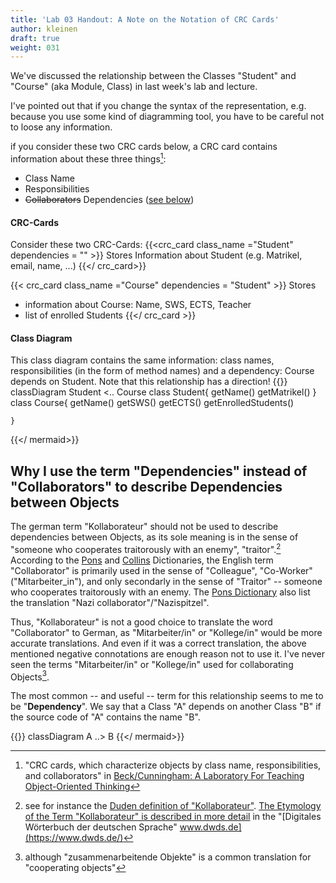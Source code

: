 ```yaml
---
title: 'Lab 03 Handout: A Note on the Notation of CRC Cards'
author: kleinen
draft: true
weight: 031
---
```


We've discussed the relationship between the Classes "Student" and "Course" (aka Module, Class) in last week's lab and lecture.

I've pointed out that if you change the syntax of the representation, e.g. because you use some kind of diagramming tool, you have to be careful not to loose any information.

if you consider these two CRC cards below, a CRC card contains information about these three things[^crc]:

- Class Name
- Responsibilities
- ~~Collaborators~~ Dependencies ([see below](#why-i-use-the-termdependencies-instead-of-collaborators))


#### CRC-Cards
Consider these two CRC-Cards:
{{<crc_card class_name ="Student" dependencies = "" >}}
Stores Information about Student (e.g. Matrikel, email, name, ...)
{{</ crc_card>}}

{{< crc_card class_name ="Course" dependencies = "Student" >}}
Stores 
- information about Course: Name, SWS, ECTS, Teacher
- list of enrolled Students
{{</ crc_card >}}

#### Class Diagram
This class diagram contains the same information: class names, responsibilities (in the form of method names) and a dependency: Course depends on Student. Note that this relationship has a direction!
{{<mermaid>}} 
classDiagram
    Student <.. Course
    class Student{
        getName()
        getMatrikel()
    }
    class Course{
        getName()
        getSWS()
        getECTS()
        getEnrolledStudents()
        
    }
{{</ mermaid>}} 

[^crc]: "CRC cards, which characterize objects by class name, responsibilities, and collaborators" in [Beck/Cunningham: A Laboratory For Teaching
Object-Oriented Thinking](https://c2.com/doc/oopsla89/paper.html)

## Why I use the term "Dependencies" instead of "Collaborators" to describe Dependencies between Objects

The german term "Kollaborateur" should not be used to describe dependencies between Objects, as its sole meaning is
in the sense of "someone who cooperates traitorously with an enemy", "traitor".[^koll] According to the [Pons](https://de.pons.com/%C3%BCbersetzung/englisch-deutsch/collaborator) and [Collins](https://www.collinsdictionary.com/de/worterbuch/englisch-deutsch/collaborator) Dictionaries, the English term "Collaborator" is primarily used in the sense of 
"Colleague", "Co-Worker" ("Mitarbeiter_in"), and only secondarly in the sense of "Traitor" -- someone who cooperates traitorously with an enemy. The [Pons Dictionary](https://de.pons.com/%C3%BCbersetzung/englisch-deutsch/collaborator) also list the translation "Nazi collaborator"/"Nazispitzel".

Thus, "Kollaborateur" is not a good choice to translate the word "Collaborator" to German, as "Mitarbeiter/in" or "Kollege/in" would be more accurate translations. And even if it was a correct translation, the above mentioned negative connotations are enough reason not to use it. 
I've never seen the terms "Mitarbeiter/in" or "Kollege/in" used for collaborating Objects[^co]. 

The most common -- and useful -- term for this relationship seems to me to be "**Dependency**". 
We say that a Class "A" depends on another Class "B" if the source code of "A" contains the name "B".

{{<mermaid>}} 
classDiagram
    A ..> B
{{</ mermaid>}} 


[^koll]: see for instance the [Duden definition of "Kollaborateur"](https://www.duden.de/rechtschreibung/Kollaborateur). [The Etymology of the Term "Kollaborateur" is described in more detail](https://www.dwds.de/wb/Kollaborateur) in the "[Digitales Wörterbuch der deutschen Sprache" www.dwds.de](https://www.dwds.de/)

[^co]: although "zusammenarbeitende Objekte" is a common translation for "cooperating objects"
